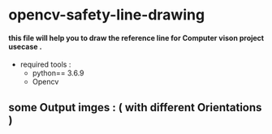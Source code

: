 # opencv-safety-line-drawing

#### this file will help you to draw the reference line for Computer vison project usecase .

- required tools :
    - python== 3.6.9 
    - Opencv 
    
    
## some Output imges : ( with different Orientations ) 



